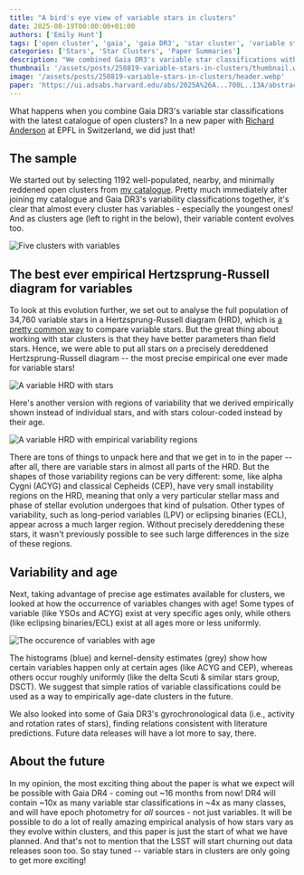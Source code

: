 ```yaml
---
title: "A bird's eye view of variable stars in clusters"
date: 2025-08-19T00:00:00+01:00
authors: ['Emily Hunt']
tags: ['open cluster', 'gaia', 'gaia DR3', 'star cluster', 'variable star', 'stellar evolution']
categories: ['Stars', 'Star Clusters', 'Paper Summaries']
description: "We combined Gaia DR3's variable star classifications with my catalogue of open clusters. We're able to show tons of cool things about how stars vary and evolve over time!"
thumbnail: '/assets/posts/250819-variable-stars-in-clusters/thumbnail.webp'
image: '/assets/posts/250819-variable-stars-in-clusters/header.webp'
paper: 'https://ui.adsabs.harvard.edu/abs/2025A%26A...700L..13A/abstract'
---
```


What happens when you combine Gaia DR3's variable star classifications with the latest catalogue of open clusters? In a new paper with [Richard Anderson](https://www.epfl.ch/labs/scd/dr-richard-anderson/) at EPFL in Switzerland, we did just that! 


## The sample

We started out by selecting 1192 well-populated, nearby, and minimally reddened open clusters from [my catalogue](https://ui.adsabs.harvard.edu/abs/2024arXiv240305143H/abstract). Pretty much immediately after joining my catalogue and Gaia DR3's variability classifications together, it's clear that almost every cluster has variables - especially the youngest ones! And as clusters age (left to right in the below), their variable content evolves too.

![Five clusters with variables](/assets/posts/250819-variable-stars-in-clusters/example_clusters.png)


## The best ever empirical Hertzsprung-Russell diagram for variables

To look at this evolution further, we set out to analyse the full population of 34,760 variable stars in a Hertzsprung-Russell diagram (HRD), which is [a pretty common way](https://www.aanda.org/articles/aa/full_html/2019/03/aa33304-18/aa33304-18.html) to compare variable stars. But the great thing about working with star clusters is that they have better parameters than field stars. Hence, we were able to put all stars on a precisely dereddened Hertzsprung-Russell diagram -- the most precise empirical one ever made for variable stars!

![A variable HRD with stars](/assets/posts/250819-variable-stars-in-clusters/variable_hr_stars.png)

Here's another version with regions of variability that we derived empirically shown instead of individual stars, and with stars colour-coded instead by their age.

![A variable HRD with empirical variability regions](/assets/posts/250819-variable-stars-in-clusters/variable_hr.png)

There are tons of things to unpack here and that we get in to in the paper -- after all, there are variable stars in almost all parts of the HRD. But the shapes of those variability regions can be very different: some, like alpha Cygni (ACYG) and classical Cepheids (CEP), have very small instability regions on the HRD, meaning that only a very particular stellar mass and phase of stellar evolution undergoes that kind of pulsation. Other types of variability, such as long-period variables (LPV) or eclipsing binaries (ECL), appear across a much larger region. Without precisely dereddening these stars, it wasn't previously possible to see such large differences in the size of these regions.


## Variability and age

Next, taking advantage of precise age estimates available for clusters, we looked at how the occurrence of variables changes with age! Some types of variable (like YSOs and ACYG) exist at very specific ages only, while others (like eclipsing binaries/ECL) exist at all ages more or less uniformly.

![The occurence of variables with age](/assets/posts/250819-variable-stars-in-clusters/joy_division_twocol.png)

The histograms (blue) and kernel-density estimates (grey) show how certain variables happen only at certain ages (like ACYG and CEP), whereas others occur roughly uniformly (like the delta Scuti & similar stars group, DSCT). We suggest that simple ratios of variable classifications could be used as a way to empirically age-date clusters in the future.

We also looked into some of Gaia DR3's gyrochronological data (i.e., activity and rotation rates of stars), finding relations consistent with literature predictions. Future data releases will have a lot more to say, there.


## About the future

In my opinion, the most exciting thing about the paper is what we expect will be possible with Gaia DR4 - coming out ~16 months from now! DR4 will contain ~10x as many variable star classifications in ~4x as many classes, and will have epoch photometry for *all* sources - not just variables. It will be possible to do a lot of really amazing empirical analysis of how stars vary as they evolve within clusters, and this paper is just the start of what we have planned. And that's not to mention that the LSST will start churning out data releases soon too. So stay tuned -- variable stars in clusters are only going to get more exciting!
